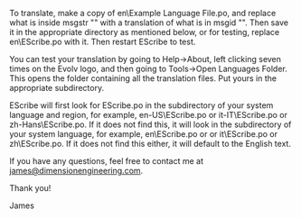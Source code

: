 To translate, make a copy of en\Example Language File.po, and replace what is inside msgstr "" with a translation of what is in msgid "".
Then save it in the appropriate directory as mentioned below, or for testing, replace en\EScribe.po with it. Then restart EScribe to test.

You can test your translation by going to Help->About, left clicking seven times on the Evolv logo, and then going to Tools->Open Languages Folder.
This opens the folder containing all the  translation files. Put yours in the appropriate subdirectory.

EScribe will first look for EScribe.po in the subdirectory of your system language and region, for example, en-US\EScribe.po or it-IT\EScribe.po or zh-Hans\EScribe.po.
If it does not find this, it will look in the subdirectory of your system language, for example, en\EScribe.po or or it\EScribe.po or zh\EScribe.po.
If it does not find this either, it will default to the English text.

If you have any questions, feel free to contact me at <james@dimensionengineering.com>.

Thank you!

James
